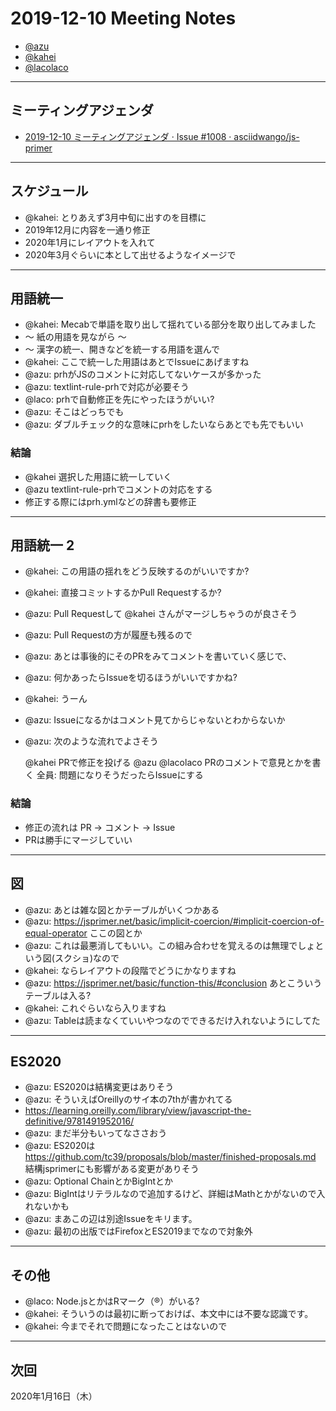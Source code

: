 # 2019-12-10 Meeting Notes

- [@azu](https://github.com/azu)
- [@kahei](https://github.com/kahei)
- [@lacolaco](https://github.com/lacolaco)

----

## ミーティングアジェンダ

- [2019-12-10 ミーティングアジェンダ · Issue #1008 · asciidwango/js-primer](https://github.com/asciidwango/js-primer/issues/1008)

----

## スケジュール

- @kahei: とりあえず3月中旬に出すのを目標に
- 2019年12月に内容を一通り修正
- 2020年1月にレイアウトを入れて
- 2020年3月ぐらいに本として出せるようなイメージで

----

## 用語統一

- @kahei: Mecabで単語を取り出して揺れている部分を取り出してみました
- 〜 紙の用語を見ながら 〜
- 〜 漢字の統一、開きなどを統一する用語を選んで
- @kahei: ここで統一した用語はあとでIssueにあげますね
- @azu: prhがJSのコメントに対応してないケースが多かった
- @azu: textlint-rule-prhで対応が必要そう
- @laco: prhで自動修正を先にやったほうがいい?
- @azu: そこはどっちでも
- @azu: ダブルチェック的な意味にprhをしたいならあとでも先でもいい

### 結論

- @kahei 選択した用語に統一していく
- @azu textlint-rule-prhでコメントの対応をする
- 修正する際にはprh.ymlなどの辞書も要修正

----

## 用語統一 2

- @kahei: この用語の揺れをどう反映するのがいいですか?
- @kahei: 直接コミットするかPull Requestするか?
- @azu: Pull Requestして @kahei さんがマージしちゃうのが良さそう
- @azu: Pull Requestの方が履歴も残るので
- @azu: あとは事後的にそのPRをみてコメントを書いていく感じで、
- @azu: 何かあったらIssueを切るほうがいいですかね?
- @kahei: うーん
- @azu: Issueになるかはコメント見てからじゃないとわからないか
- @azu: 次のような流れでよさそう

    @kahei PRで修正を投げる
    @azu @lacolaco PRのコメントで意見とかを書く
    全員: 問題になりそうだったらIssueにする

### 結論

- 修正の流れは PR -> コメント -> Issue
- PRは勝手にマージしていい

----

## 図

- @azu: あとは雑な図とかテーブルがいくつかある
- @azu: https://jsprimer.net/basic/implicit-coercion/#implicit-coercion-of-equal-operator ここの図とか
- @azu: これは最悪消してもいい。この組み合わせを覚えるのは無理でしょという図(スクショ)なので
- @kahei: ならレイアウトの段階でどうにかなりますね
- @azu: https://jsprimer.net/basic/function-this/#conclusion あとこういうテーブルは入る?
- @kahei: これぐらいなら入りますね
- @azu: Tableは読まなくていいやつなのでできるだけ入れないようにしてた

----

## ES2020

- @azu: ES2020は結構変更はありそう
- @azu: そういえばOreillyのサイ本の7thが書かれてる
- https://learning.oreilly.com/library/view/javascript-the-definitive/9781491952016/
- @azu: まだ半分もいってなささおう
- @azu: ES2020は https://github.com/tc39/proposals/blob/master/finished-proposals.md 結構jsprimerにも影響がある変更がありそう
- @azu: Optional ChainとかBigIntとか
- @azu: BigIntはリテラルなので追加するけど、詳細はMathとかがないので入れないかも
- @azu: まあこの辺は別途Issueをキリます。
- @azu: 最初の出版ではFirefoxとES2019までなので対象外

----

## その他

- @laco: Node.jsとかはRマーク（®）がいる?
- @kahei: そういうのは最初に断っておけば、本文中には不要な認識です。
- @kahei: 今までそれで問題になったことはないので



----

## 次回

2020年1月16日（木）
